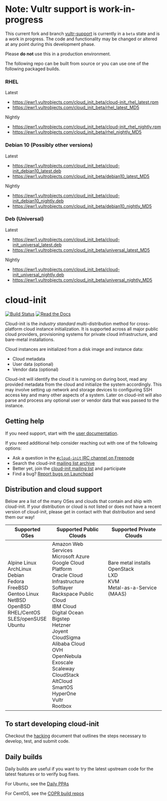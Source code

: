 # **Note:** Vultr support is work-in-progress

This current fork and branch [vultr-support](https://github.com/vultr/cloud-init) is currently in a `beta` state and is a work in progress. The code and functionality may be changed or altered at any point during this development phase.

Please **do not** use this in a production environment.

The following repo can be built from source or you can use one of the
following packaged builds.

### RHEL
Latest
* https://ewr1.vultrobjects.com/cloud_init_beta/cloud-init_rhel_latest.rpm
* https://ewr1.vultrobjects.com/cloud_init_beta/rhel_latest_MD5

Nightly
* https://ewr1.vultrobjects.com/cloud_init_beta/cloud-init_rhel_nightly.rpm
* https://ewr1.vultrobjects.com/cloud_init_beta/rhel_nightly_MD5

### Debian 10 (Possibly other versions)
Latest
* https://ewr1.vultrobjects.com/cloud_init_beta/cloud-init_debian10_latest.deb
* https://ewr1.vultrobjects.com/cloud_init_beta/debian10_latest_MD5

Nightly
* https://ewr1.vultrobjects.com/cloud_init_beta/cloud-init_debian10_nightly.deb
* https://ewr1.vultrobjects.com/cloud_init_beta/debian10_nightly_MD5

### Deb (Universal)
Latest
* https://ewr1.vultrobjects.com/cloud_init_beta/cloud-init_universal_latest.deb
* https://ewr1.vultrobjects.com/cloud_init_beta/universal_latest_MD5

Nightly
* https://ewr1.vultrobjects.com/cloud_init_beta/cloud-init_universal_nightly.deb
* https://ewr1.vultrobjects.com/cloud_init_beta/universal_nightly_MD5

# cloud-init

[![Build Status](https://travis-ci.com/canonical/cloud-init.svg?branch=master)](https://travis-ci.com/canonical/cloud-init) [![Read the Docs](https://readthedocs.org/projects/cloudinit/badge/?version=latest&style=flat)](https://cloudinit.readthedocs.org)

Cloud-init is the *industry standard* multi-distribution method for
cross-platform cloud instance initialization. It is supported across all
major public cloud providers, provisioning systems for private cloud
infrastructure, and bare-metal installations.

Cloud instances are initialized from a disk image and instance data:

- Cloud metadata
- User data (optional)
- Vendor data (optional)

Cloud-init will identify the cloud it is running on during boot, read any
provided metadata from the cloud and initialize the system accordingly. This
may involve setting up network and storage devices to configuring SSH
access key and many other aspects of a system. Later on cloud-init will
also parse and process any optional user or vendor data that was passed to the
instance.

## Getting help

If you need support, start with the [user documentation](https://cloudinit.readthedocs.io/en/latest/).

If you need additional help consider reaching out with one of the following options:

- Ask a question in the [``#cloud-init`` IRC channel on Freenode](https://webchat.freenode.net/?channel=#cloud-init)
- Search the cloud-init [mailing list archive](https://lists.launchpad.net/cloud-init/)
- Better yet, join the [cloud-init mailing list](https://launchpad.net/~cloud-init) and participate
- Find a bug? [Report bugs on Launchpad](https://bugs.launchpad.net/cloud-init/+filebug)

## Distribution and cloud support

Below are a list of the many OSes and clouds that contain and ship with cloud-init. If your
distribution or cloud is not listed or does not have a recent version of cloud-init, please
get in contact with that distribution and send them our way!

| Supported OSes | Supported Public Clouds | Supported Private Clouds |
| --- | --- | --- |
| Alpine Linux<br />ArchLinux<br />Debian<br />Fedora<br />FreeBSD<br />Gentoo Linux<br />NetBSD<br />OpenBSD<br />RHEL/CentOS<br />SLES/openSUSE<br />Ubuntu<br /><br /><br /><br /><br /><br /><br /><br /><br /><br /><br /> | Amazon Web Services<br />Microsoft Azure<br />Google Cloud Platform<br />Oracle Cloud Infrastructure<br />Softlayer<br />Rackspace Public Cloud<br />IBM Cloud<br />Digital Ocean<br />Bigstep<br />Hetzner<br />Joyent<br />CloudSigma<br />Alibaba Cloud<br />OVH<br />OpenNebula<br />Exoscale<br />Scaleway<br />CloudStack<br />AltCloud<br />SmartOS<br />HyperOne<br />Vultr<br />Rootbox<br /> | Bare metal installs<br />OpenStack<br />LXD<br />KVM<br />Metal-as-a-Service (MAAS)<br /><br /><br /><br /><br /><br /><br /><br /><br /><br /><br /><br /><br /><br /><br /><br />|

## To start developing cloud-init

Checkout the [hacking](https://cloudinit.readthedocs.io/en/latest/topics/hacking.html)
document that outlines the steps necessary to develop, test, and submit code.

## Daily builds

Daily builds are useful if you want to try the latest upstream code for the latest
features or to verify bug fixes.

For Ubuntu, see the [Daily PPAs](https://code.launchpad.net/~cloud-init-dev/+archive/ubuntu/daily)

For CentOS, see the [COPR build repos](https://copr.fedorainfracloud.org/coprs/g/cloud-init/cloud-init-dev/)
